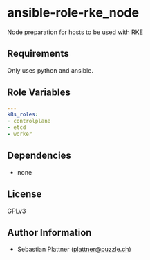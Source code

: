 ansible-role-rke_node
==================

Node preparation for hosts to be used with RKE

Requirements
------------

Only uses python and ansible.


Role Variables
--------------

```yaml
---
k8s_roles:
- controlplane
- etcd
- worker
```

Dependencies
------------

* none

License
-------

GPLv3

Author Information
------------------

* Sebastian Plattner (plattner@puzzle.ch)
